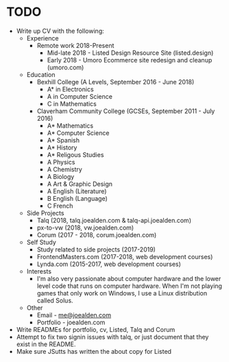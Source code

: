 # TODO

- Write up CV with the following:
  - Experience
    - Remote work 2018-Present
      - Mid-late 2018 - Listed Design Resource Site (listed.design)
      - Early 2018 - Umoro Ecommerce site redesign and cleanup (umoro.com)
  - Education
    - Bexhill College (A Levels, September 2016 - June 2018)
      - A\* in Electronics
      - A in Computer Science
      - C in Mathematics
    - Claverham Community College (GCSEs, September 2011 - July 2016)
      - A\* Mathematics
      - A\* Computer Science
      - A\* Spanish
      - A\* History
      - A\* Religous Studies
      - A Physics
      - A Chemistry
      - A Biology
      - A Art & Graphic Design
      - A English (Literature)
      - B English (Language)
      - C French
  - Side Projects
    - Talq (2018, talq.joealden.com & talq-api.joealden.com)
    - px-to-vw (2018, vw.joealden.com)
    - Corum (2017 - 2018, corum.joealden.com)
  - Self Study
    - Study related to side projects (2017-2019)
    - FrontendMasters.com (2017-2018, web development courses)
    - Lynda.com (2015-2017, web development courses)
  - Interests
    - I'm also very passionate about computer hardware and the lower level code
      that runs on computer hardware. When I'm not playing games that only work
      on Windows, I use a Linux distribution called Solus.
  - Other
    - Email - me@joealden.com
    - Portfolio - joealden.com
- Write READMEs for portfolio, cv, Listed, Talq and Corum
- Attempt to fix two signin issues with talq, or just document that they exist
  in the README.
- Make sure JSutts has written the about copy for Listed
